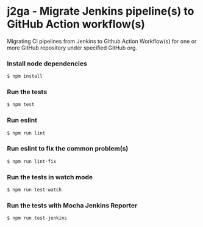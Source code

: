# j2ga - Migrate Jenkins pipeline(s) to GitHub Action workflow(s)

Migrating CI pipelines from Jenkins to Github Action Workflow(s) for one or more GitHub repository 
under specified GitHub org.

### Install node dependencies
```bash
$ npm install
```

### Run the tests
```bash
$ npm test
```

### Run eslint
```bash
$ npm run lint
```

### Run eslint to fix the common problem(s)
```bash
$ npm run lint-fix
```

### Run the tests in watch mode
```bash
$ npm run test-watch
```

### Run the tests with Mocha Jenkins Reporter
```bash
$ npm run test-jenkins
```
